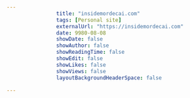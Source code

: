 ---
                title: "insidemordecai.com"
                tags: [Personal site]
                externalUrl: "https://insidemordecai.com"
                date: 9980-08-08
                showDate: false
                showAuthor: false
                showReadingTime: false
                showEdit: false
                showLikes: false
                showViews: false
                layoutBackgroundHeaderSpace: false
                ---
